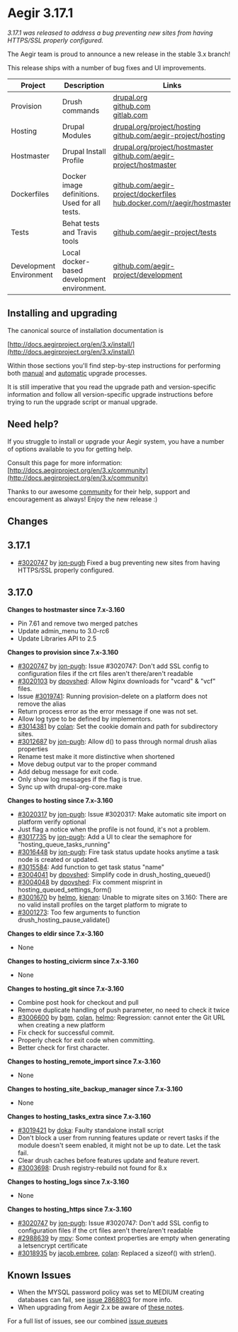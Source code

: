 Aegir 3.17.1
=========

*3.17.1 was released to address a bug preventing new sites from having HTTPS/SSL properly configured.*

The Aegir team is proud to announce a new release in the stable 3.x branch!

This release ships with a number of bug fixes and UI improvements.



| Project   | Description | Links | Status |
|-----------|------------ |-------------------|--------|
| Provision | Drush commands | [drupal.org](https://www.drupal.org/project/provision) <br /> [github.com](https://github.com/aegir-project/provision) <br /> [gitlab.com](https://gitlab.com/aegir/provision)| [![build status](https://gitlab.com/aegir/provision/badges/7.x-3.x/build.svg)](https://gitlab.com/aegir/provision/)|
| Hosting | Drupal Modules| [drupal.org/project/hosting](https://www.drupal.org/project/hosting) <br /> [github.com/aegir-project/hosting](https://github.com/aegir-project/hosting) | |
| Hostmaster | Drupal Install Profile |[drupal.org/project/hostmaster](https://www.drupal.org/project/hostmaster) <br /> [github.com/aegir-project/hostmaster](https://github.com/aegir-project/hostmaster) | |
| Dockerfiles | Docker image definitions. Used for all tests. | [github.com/aegir-project/dockerfiles](https://github.com/aegir-project/dockerfiles)<br /> [hub.docker.com/r/aegir/hostmaster](https://hub.docker.com/r/aegir/hostmaster) | |
| Tests | Behat tests and Travis tools | [github.com/aegir-project/tests](https://github.com/aegir-project/tests) | |
| Development Environment | Local docker-based development environment. | [github.com/aegir-project/development](https://github.com/aegir-project/development) | [![Build Status](https://travis-ci.org/aegir-project/development.svg?branch=master)](https://travis-ci.org/aegir-project/development) |


Installing and upgrading
------------------------

The canonical source of installation documentation is

[http://docs.aegirproject.org/en/3.x/install/](http://docs.aegirproject.org/en/3.x/install/)

Within those sections you'll find step-by-step instructions for performing both [manual](/install/upgrade/#manual-upgrade) and [automatic](/install/upgrade/#upgrades-with-upgradesh-script) upgrade processes.

It is still imperative that you read the upgrade path and version-specific information and follow all version-specific upgrade instructions before trying to run the upgrade script or manual upgrade.


Need help?
----------

If you struggle to install or upgrade your Aegir system, you have a number of options available to you for getting help.

Consult this page for more information: [http://docs.aegirproject.org/en/3.x/community](http://docs.aegirproject.org/en/3.x/community)

Thanks to our awesome [community](http://docs.aegirproject.org/en/3.x/community) for their help, support and encouragement as always! Enjoy the new release :)


Changes
-------

## 3.17.1

* [#3020747](https://www.drupal.org/node/3020747) by [jon-pugh](https://www.drupal.org/u/jon-pugh) Fixed a bug preventing new sites from having HTTPS/SSL properly configured. 

## 3.17.0

**Changes to hostmaster since 7.x-3.160**

* Pin 7.61 and remove two merged patches
* Update admin_menu to 3.0-rc6
* Update Libraries API to 2.5

**Changes to provision since 7.x-3.160**

* [#3020747](https://www.drupal.org/node/3020747) by [jon-pugh](/u/jon-pugh): Issue #3020747: Don't add SSL config to configuration files if the crt files aren't there/aren't readable
* [#3020103](https://www.drupal.org/node/3020103) by [dpovshed](/u/dpovshed): Allow Nginx downloads for "vcard" & "vcf" files.
* Issue [#3019741](https://www.drupal.org/node/3019741): Running provision-delete on a platform does not remove the alias
* Return process error as the error message if one was not set.
* Allow log type to be defined by implementors.
* [#3014381](https://www.drupal.org/node/3014381) by [colan](/u/colan): Set the cookie domain and path for subdirectory sites.
* [#3012687](https://www.drupal.org/node/3012687) by [jon-pugh](/u/jon-pugh): Allow d() to pass through normal drush alias properties
* Rename test make it more distinctive when shortened
* Move debug output var to the proper command
* Add debug message for exit code.
* Only show log messages if the flag is true.
* Sync up with drupal-org-core.make


**Changes to hosting since 7.x-3.160**

* [#3020317](https://www.drupal.org/node/3020317) by [jon-pugh](/u/jon-pugh): Issue #3020317: Make automatic site import on platform verify optional
* Just flag a notice when the profile is not found, it's not a problem.
* [#3017735](https://www.drupal.org/node/3017735) by [jon-pugh](/u/jon-pugh): Add a UI to clear the semaphore for "hosting_queue_tasks_running"
* [#3016448](https://www.drupal.org/node/3016448) by [jon-pugh](/u/jon-pugh): Fire task status update hooks anytime a task node is created or updated.
* [#3015584](https://www.drupal.org/node/3015584): Add function to get task status "name"
* [#3004041](https://www.drupal.org/node/3004041) by [dpovshed](/u/dpovshed): Simplify code in drush_hosting_queued()
* [#3004048](https://www.drupal.org/node/3004048) by [dpovshed](/u/dpovshed): Fix comment misprint in hosting_queued_settings_form()
* [#3001670](https://www.drupal.org/node/3001670) by [helmo](/u/helmo), [kienan](/u/kienan): Unable to migrate sites on 3.160: There are no valid install profiles on the target platform to migrate to
* [#3001273](https://www.drupal.org/node/3001273): Too few arguments to function drush_hosting_pause_validate()


**Changes to eldir since 7.x-3.160**

* None


**Changes to hosting_civicrm since 7.x-3.160**

* None


**Changes to hosting_git since 7.x-3.160**

* Combine post hook for checkout and pull
* Remove duplicate handling of push parameter, no need to check it twice
* [#3006600](https://www.drupal.org/node/3006600) by [bgm](/u/bgm), [colan](/u/colan), [helmo](/u/helmo): Regression: cannot enter the Git URL when creating a new platform
* Fix check for successful commit.
* Properly check for exit code when committing.
* Better check for first character.


**Changes to hosting_remote_import since 7.x-3.160**

* None


**Changes to hosting_site_backup_manager since 7.x-3.160**

* None


**Changes to hosting_tasks_extra since 7.x-3.160**

* [#3019421](https://www.drupal.org/node/3019421) by [doka](/u/doka): Faulty standalone install script
* Don't block a user from running features update or revert tasks if the module doesn't seem enabled, it might not be up to date. Let the task fail.
* Clear drush caches before features update and feature revert.
* [#3003698](https://www.drupal.org/node/3003698): Drush registry-rebuild not found for 8.x


**Changes to hosting_logs since 7.x-3.160**

* None


**Changes to hosting_https since 7.x-3.160**

* [#3020747](https://www.drupal.org/node/3020747) by [jon-pugh](/u/jon-pugh): Issue #3020747: Don't add SSL config to configuration files if the crt files aren't there/aren't readable
* [#2988639](https://www.drupal.org/node/2988639) by [mpv](/u/mpv): Some context properties are empty when generating a letsencrypt certificate
* [#3018935](https://www.drupal.org/node/3018935) by [jacob.embree](/u/jacob.embree), [colan](/u/colan): Replaced a sizeof() with strlen().





Known Issues
------------
* When the MYSQL password policy was set to MEDIUM creating databases can fail, see [issue 2868803](https://www.drupal.org/project/hostmaster/issues/2868803) for more info.
* When upgrading from Aegir 2.x be aware of [these notes](../install/upgrade/#major-upgrade-from-aegir-6x-2x).

For a full list of issues, see our combined [issue queues](https://www.drupal.org/project/issues?projects=provision%2C+hosting%2C+eldir%2C+Hostmaster+%28Aegir%29%2C+Aegir+Hosting+Git%2C+Aegir+Hosting+tasks+extra%2C+Aegir+Hosting+Logs%2C+Hosting+Site+Backup+Manager%2C+Aegir+Hosting+Remote+Import%2C+Aegir+Hosting+CiviCRM)
